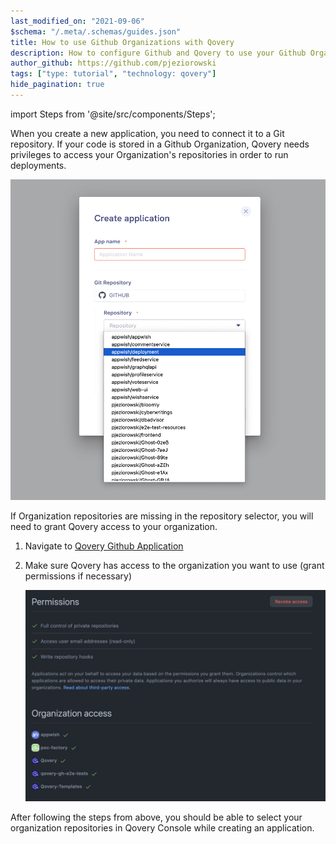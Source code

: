 ```yaml
---
last_modified_on: "2021-09-06"
$schema: "/.meta/.schemas/guides.json"
title: How to use Github Organizations with Qovery
description: How to configure Github and Qovery to use your Github Organization repositories with Qovery
author_github: https://github.com/pjeziorowski
tags: ["type: tutorial", "technology: qovery"]
hide_pagination: true
---
```


import Steps from '@site/src/components/Steps';

When you create a new application, you need to connect it to a Git repository.
If your code is stored in a Github Organization, Qovery needs privileges to access your Organization's repositories
in order to run deployments.

<p align="center">
  <img src="/img/github-org-access-1.png" alt="Github Organization" />
</p>

If Organization repositories are missing in the repository selector, you will need to grant Qovery access to your organization.

<Steps headingDepth={3}>
<ol>
<li>

Navigate to [Qovery Github Application](https://github.com/settings/connections/applications/f54d3da8bad40800b3bf)

</li>
<li>

Make sure Qovery has access to the organization you want to use (grant permissions if necessary)

<p align="center">
  <img src="/img/github-org-access-2.png" alt="Github Organization" />
</p>

</li>

</ol>
</Steps>

After following the steps from above, you should be able to select your organization repositories in Qovery Console while creating an application.



